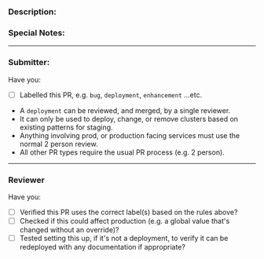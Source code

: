 ### Description:

<!--
This should be a brief one or two line description of the PR. Details should be contained in commit messages.
-->

### Special Notes:

<!-- This section and header can be removed if not required.

Examples of special notes that must be included in the PR:
- If this is a hotfix for production, which needs to be deployed after merging
- If this requires manual work to deploy the PR, e.g. a parameter change
- If this has associated internal documentation too
-->

---

### Submitter:

Have you:

* [ ] Labelled this PR, e.g. `bug`, `deployment`, `enhancement` ...etc.

- A `deployment` can be reviewed, and merged, by a single reviewer.
- It can only be used to deploy, change, or remove clusters based on existing patterns for staging.
- Anything involving prod, or production facing services must use the normal 2 person review.
- All other PR types require the usual PR process (e.g. 2 person).

---

### Reviewer

Have you:

* [ ] Verified this PR uses the correct label(s) based on the rules above?
* [ ] Checked if this could affect production (e.g. a global value that's changed without an override)?
* [ ] Tested setting this up, if it's not a deployment, to verify it can be redeployed with any documentation if appropriate?
